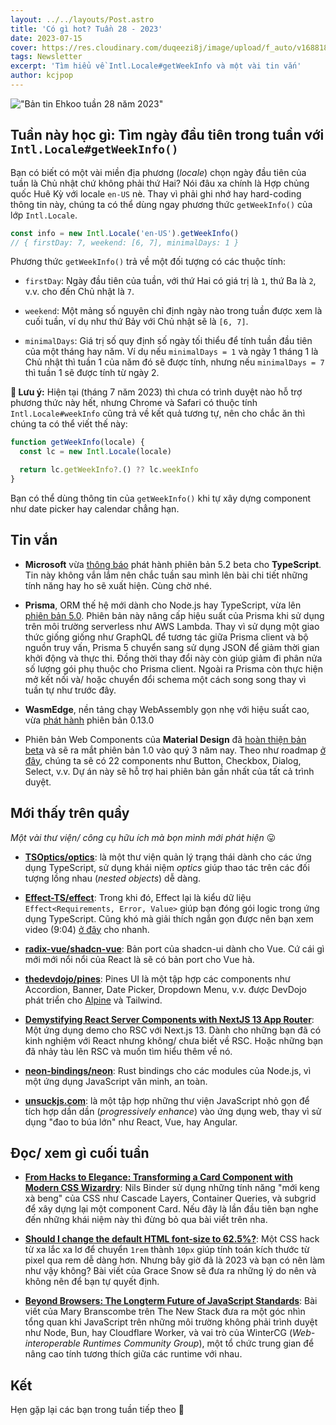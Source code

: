 ```yaml
---
layout: ../../layouts/Post.astro
title: 'Có gì hot? Tuần 28 - 2023'
date: 2023-07-15
cover: https://res.cloudinary.com/duqeezi8j/image/upload/f_auto/v1688186539/ehkoo/newsletters/w28-2023.png
tags: Newsletter
excerpt: 'Tìm hiểu về Intl.Locale#getWeekInfo và một vài tin vắn'
author: kcjpop
---
```


!["Bản tin Ehkoo tuần 28 năm 2023"](https://res.cloudinary.com/duqeezi8j/image/upload/f_auto/v1688186539/ehkoo/newsletters/w28-2023.png)

## Tuần này học gì: Tìm ngày đầu tiên trong tuần với `Intl.Locale#getWeekInfo()`

Bạn có biết có một vài miền địa phương (_locale_) chọn ngày đầu tiên của tuần là Chủ nhật chứ không phải thứ Hai? Nói đâu xa chính là Hợp chủng quốc Huê Kỳ với locale `en-US` nè. Thay vì phải ghi nhớ hay hard-coding thông tin này, chúng ta có thể dùng ngay phương thức `getWeekInfo()` của lớp `Intl.Locale`.

```js
const info = new Intl.Locale('en-US').getWeekInfo()
// { firstDay: 7, weekend: [6, 7], minimalDays: 1 }
```

Phương thức `getWeekInfo()` trả về một đối tượng có các thuộc tính:

- `firstDay`: Ngày đầu tiên của tuần, với thứ Hai có giá trị là `1`, thứ Ba là `2`, v.v. cho đến Chủ nhật là `7`.

- `weekend`: Một mảng số nguyên chỉ định ngày nào trong tuần được xem là cuối tuần, ví dụ như thứ Bảy với Chủ nhật sẽ là `[6, 7]`.

- `minimalDays`: Giá trị số quy định số ngày tối thiểu để tính tuần đầu tiên của một tháng hay năm. Ví dụ nếu `minimalDays = 1` và ngày 1 tháng 1 là Chủ nhật thì tuần 1 của năm đó sẽ được tính, nhưng nếu `minimalDays = 7` thì tuần 1 sẽ được tính từ ngày 2.

**🚨 Lưu ý:** Hiện tại (tháng 7 năm 2023) thì chưa có trình duyệt nào hỗ trợ phương thức này hết, nhưng Chrome và Safari có thuộc tính `Intl.Locale#weekInfo` cũng trả về kết quả tương tự, nên cho chắc ăn thì chúng ta có thể viết thế này:

```js
function getWeekInfo(locale) {
  const lc = new Intl.Locale(locale)

  return lc.getWeekInfo?.() ?? lc.weekInfo
}
```

Bạn có thể dùng thông tin của `getWeekInfo()` khi tự xây dựng component như date picker hay calendar chẳng hạn.

## Tin vắn

- **Microsoft** vừa [thông báo](https://devblogs.microsoft.com/typescript/announcing-typescript-5-2-beta/) phát hành phiên bản 5.2 beta cho **TypeScript**. Tin này không vắn lắm nên chắc tuần sau mình lên bài chi tiết những tính năng hay ho sẽ xuất hiện. Cùng chờ nhé.

- **Prisma**, ORM thế hệ mới dành cho Node.js hay TypeScript, vừa lên [phiên bản 5.0](https://www.prisma.io/blog/prisma-5-f66prwkjx72s). Phiên bản này nâng cấp hiệu suất của Prisma khi sử dụng trên môi trường serverless như AWS Lambda. Thay vì sử dụng một giao thức giống giống như GraphQL để tương tác giữa Prisma client và bộ nguồn truy vấn, Prisma 5 chuyển sang sử dụng JSON để giảm thời gian khởi động và thực thi. Đồng thời thay đổi này còn giúp giảm đi phân nửa số lượng gói phụ thuộc cho Prisma client. Ngoài ra Prisma còn thực hiện mở kết nối và/ hoặc chuyển đổi schema một cách song song thay vì tuần tự như trước đây.

- **WasmEdge**, nền tảng chạy WebAssembly gọn nhẹ với hiệu suất cao, vừa [phát hành](https://github.com/WasmEdge/WasmEdge/releases/tag/0.13.0) phiên bản 0.13.0

- Phiên bản Web Components của **Material Design** đã [hoàn thiện bản beta](https://github.com/material-components/material-web/discussions/4527) và sẽ ra mắt phiên bản 1.0 vào quý 3 năm nay. Theo như roadmap [ở đây](https://github.com/material-components/material-web/#roadmap), chúng ta sẽ có 22 components như Button, Checkbox, Dialog, Select, v.v. Dự án này sẽ hỗ trợ hai phiên bản gần nhất của tất cả trình duyệt.

## Mới thấy trên quầy

_Một vài thư viện/ công cụ hữu ích mà bọn mình mới phát hiện_ 😛

- [**TSOptics/optics**](https://github.com/TSOptics/optics): là một thư viện quản lý trạng thái dành cho các ứng dụng TypeScript, sử dụng khái niệm _optics_ giúp thao tác trên các đối tượng lồng nhau (_nested objects_) dễ dàng.

- [**Effect-TS/effect**](https://github.com/Effect-TS/effect): Trong khi đó, Effect lại là kiểu dữ liệu `Effect<Requirements, Error, Value>` giúp bạn đóng gói logic trong ứng dụng TypeScript. Cũng khó mà giải thích ngắn gọn được nên bạn xem video (9:04) [ở đây](https://www.youtube.com/watch?v=SloZE4i4Zfk) cho nhanh.

- [**radix-vue/shadcn-vue**](https://github.com/radix-vue/shadcn-vue): Bản port của shadcn-ui dành cho Vue. Cứ cái gì mới mới nổi nổi của React là sẽ có bản port cho Vue hà.

- [**thedevdojo/pines**](https://github.com/thedevdojo/pines): Pines UI là một tập hợp các components như Accordion, Banner, Date Picker, Dropdown Menu, v.v. được DevDojo phát triển cho [Alpine](https://alpinejs.dev/) và Tailwind.

- [**Demystifying React Server Components with NextJS 13 App Router**](https://demystifying-rsc.vercel.app/): Một ứng dụng demo cho RSC với Next.js 13. Dành cho những bạn đã có kinh nghiệm với React nhưng không/ chưa biết về RSC. Hoặc những bạn đã nhảy tàu lên RSC và muốn tìm hiểu thêm về nó.

- [**neon-bindings/neon**](https://github.com/neon-bindings/neon): Rust bindings cho các modules của Node.js, vì một ứng dụng JavaScript văn minh, an toàn.

- [**unsuckjs.com**](https://unsuckjs.com/): là một tập hợp những thư viện JavaScript nhỏ gọn để tích hợp dần dần (_progressively enhance_) vào ứng dụng web, thay vì sử dụng "đao to búa lớn" như React, Vue, hay Angular.

## Đọc/ xem gì cuối tuần

- [**From Hacks to Elegance: Transforming a Card Component with Modern CSS Wizardry**](https://9elements.com/blog/from-hacks-to-elegance-transforming-a-card-component-with-modern-css-wizardry/): Nils Binder sử dụng những tính năng "mới keng xà beng" của CSS như Cascade Layers, Container Queries, và subgrid để xây dựng lại một component Card. Nếu đây là lần đầu tiên bạn nghe đến những khái niệm này thì đừng bỏ qua bài viết trên nha.

- [**Should I change the default HTML font-size to 62.5%?**](https://fedmentor.dev/posts/rem-html-font-size-hack/): Một CSS hack từ xa lắc xa lơ để chuyển `1rem` thành `10px` giúp tính toán kích thước từ pixel qua rem dễ dàng hơn. Nhưng bây giờ đã là 2023 và bạn có nên làm như vậy không? Bài viết của Grace Snow sẽ đưa ra những lý do nên và không nên để bạn tự quyết định.

- [**Beyond Browsers: The Longterm Future of JavaScript Standards**](https://thenewstack.io/beyond-browsers-the-longterm-future-of-javascript-standards/): Bài viết của Mary Branscombe trên The New Stack đưa ra một góc nhìn tổng quan khi JavaScript trên những môi trường không phải trình duyệt như Node, Bun, hay Cloudflare Worker, và vai trò của WinterCG (_Web-interoperable Runtimes Community Group_), một tổ chức trung gian để nâng cao tính tương thích giữa các runtime với nhau.

## Kết

Hẹn gặp lại các bạn trong tuần tiếp theo 👋
